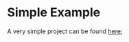 Simple Example
===
A very simple project can be found [here](https://github.com/subschema/subschema-simple-example);
